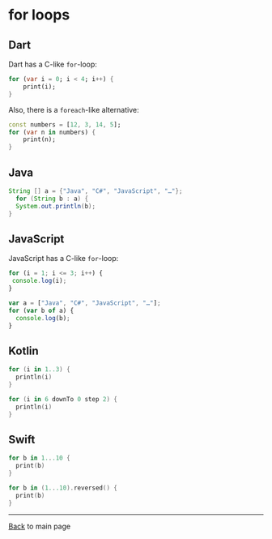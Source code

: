 # for loops

## Dart	

Dart has a C-like `for`-loop:

```dart
for (var i = 0; i < 4; i++) {
    print(i);
}
```

Also, there is a `foreach`-like alternative:

```dart
const numbers = [12, 3, 14, 5]; 
for (var n in numbers) { 
    print(n); 
} 
```

## Java	

```java
String [] a = {"Java", "C#", "JavaScript", "…"};
  for (String b : a) {
  System.out.println(b);
}
```

## JavaScript

JavaScript has a C-like `for`-loop:

```javascript
for (i = 1; i <= 3; i++) {
 console.log(i);
}
```

```javascript
var a = ["Java", "C#", "JavaScript", "…"];
for (var b of a) {
  console.log(b);
}
```

## Kotlin	

```kotlin
for (i in 1..3) {
  println(i)
}
```

```kotlin
for (i in 6 downTo 0 step 2) {
  println(i)
}
```

## Swift

```swift
for b in 1...10 {
  print(b)
}
```

```swift
for b in (1...10).reversed() {
  print(b)
}
```

---
[Back](README.md) to main page